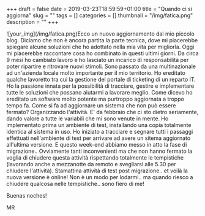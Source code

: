 +++
draft = false
date = 2019-03-23T18:59:59+01:00
title = "Quando ci si aggiorna"
slug = ""
tags = []
categories = []
thumbnail = "/img/fatica.png"
description = ""
+++
<DIV  style="float:left;">![your_img](/img/fatica.png)</DIV>
Ecco un nuovo aggiornamento dal mio piccolo blog. Diciamo che non è ancora partita la parte tecnica, dove mi piacerebbe spiegare alcune soluzioni che ho adottato nella mia vita per migliorla. Oggi mi piacerebbe raccontare cosa ho combinato in questi ultimi giorni. Da circa 9 mesi ho cambiato lavoro e ho lasciato un incarico di responsabilità per poter ripartire e ritrovare nuovi stimoli. Sono passato da una multinazionale ad un'azienda locale molto importante per il mio territorio. Ho ereditato qualche lavoretto tra cui la gestione del portale di ticketing di un reparto IT. Ho la passione innata per la possibilità di tracciare, gestire e implementare tutte le soluzioni che possano aiutarmi a lavorare meglio. Come dicevo ho ereditato un software molto potente ma purtroppo aggiornata a troppo tempo fa. Come si fa ad aggiornare un sistema che non può essere fermato? Organizzando l'attività. E' da febbraio che ci sto dietro seriamente, dando valore a tutte le variabili che mi sono venute in mente. Ho implementato prima un ambiente di test, installando una copia totalmente identica al sistema in uso. Ho iniziato a tracciare e segnare tutti i passaggi effettuati nell'ambiente di test per arrivare ad avere un sitema aggiornato all'ultima versione. E questo week-end abbiamo messo in atto la fase di migrazione.. Ovviamente tanti inconvenienti ma che non hanno fermato la voglia di chiudere questa attività rispettando totalmente le tempistiche (lavorando anche a mezzanotte da remoto e svegliarsi alle 5.30 per chiudere l'attività). Stamattina attività di test post migrazione.. et voilà la nuova versione è online! Non è un modo per lodarmi.. ma quando riesco a chiudere qualcosa nelle tempistiche.. sono fiero di me!

Buenas noches!

MR
